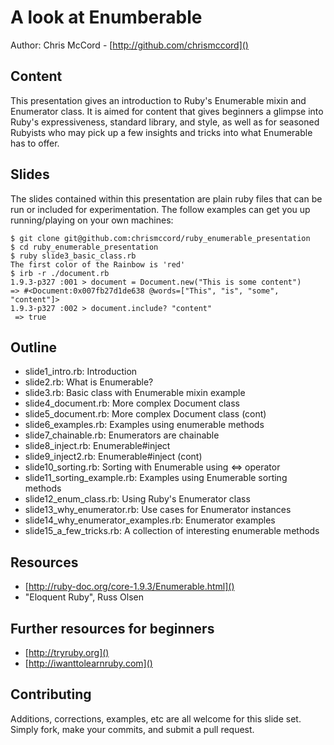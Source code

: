 # A look at Enumberable

Author: Chris McCord - [http://github.com/chrismccord]()

## Content
  
  This presentation gives an introduction to Ruby's Enumerable mixin and 
  Enumerator class. It is aimed for content that gives beginners a glimpse into 
  Ruby's expressiveness, standard library, and style, as well as for seasoned 
  Rubyists who may pick up a few insights and tricks into what Enumerable 
  has to offer.

## Slides

The slides contained within this presentation are plain ruby files that can be 
run or included for experimentation. The follow examples can get you up 
running/playing on your own machines:

    $ git clone git@github.com:chrismccord/ruby_enumerable_presentation
    $ cd ruby_enumerable_presentation
    $ ruby slide3_basic_class.rb
    The first color of the Rainbow is 'red'
    $ irb -r ./document.rb
    1.9.3-p327 :001 > document = Document.new("This is some content")
    => #<Document:0x007fb27d1de638 @words=["This", "is", "some", "content"]> 
    1.9.3-p327 :002 > document.include? "content"
     => true 


## Outline

  - slide1_intro.rb: Introduction
  - slide2.rb: What is Enumerable?
  - slide3.rb: Basic class with Enumerable mixin example
  - slide4_document.rb: More complex Document class
  - slide5_document.rb: More complex Document class (cont)
  - slide6_examples.rb: Examples using enumerable methods
  - slide7_chainable.rb: Enumerators are chainable
  - slide8_inject.rb: Enumerable#inject
  - slide9_inject2.rb: Enumerable#inject (cont)
  - slide10_sorting.rb: Sorting with Enumerable using <=> operator
  - slide11_sorting_example.rb: Examples using Enumerable sorting methods
  - slide12_enum_class.rb: Using Ruby's Enumerator class
  - slide13_why_enumerator.rb: Use cases for Enumerator instances
  - slide14_why_enumerator_examples.rb: Enumerator examples
  - slide15_a_few_tricks.rb: A collection of interesting enumerable methods

## Resources
  - [http://ruby-doc.org/core-1.9.3/Enumerable.html]()
  - "Eloquent Ruby", Russ Olsen


## Further resources for beginners
  - [http://tryruby.org]()
  - [http://iwanttolearnruby.com]()

## Contributing

  Additions, corrections, examples, etc are all welcome for this slide set.
  Simply fork, make your commits, and submit a pull request.